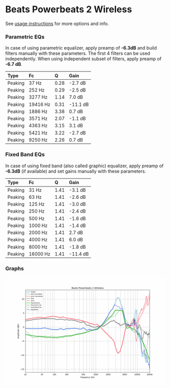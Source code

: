 # Beats Powerbeats 2 Wireless
See [usage instructions](https://github.com/jaakkopasanen/AutoEq#usage) for more options and info.

### Parametric EQs
In case of using parametric equalizer, apply preamp of **-6.3dB** and build filters manually
with these parameters. The first 4 filters can be used independently.
When using independent subset of filters, apply preamp of **-6.7 dB**.

| Type    | Fc       |    Q | Gain     |
|:--------|:---------|:-----|:---------|
| Peaking | 37 Hz    | 0.28 | -2.7 dB  |
| Peaking | 252 Hz   | 0.29 | -2.5 dB  |
| Peaking | 3277 Hz  | 1.14 | 7.0 dB   |
| Peaking | 19416 Hz | 0.31 | -11.1 dB |
| Peaking | 1886 Hz  | 3.38 | 0.7 dB   |
| Peaking | 3571 Hz  | 2.07 | -1.1 dB  |
| Peaking | 4363 Hz  | 3.15 | 3.1 dB   |
| Peaking | 5421 Hz  | 3.22 | -2.7 dB  |
| Peaking | 9250 Hz  | 2.26 | 0.7 dB   |

### Fixed Band EQs
In case of using fixed band (also called graphic) equalizer, apply preamp of **-6.3dB**
(if available) and set gains manually with these parameters.

| Type    | Fc       |    Q | Gain     |
|:--------|:---------|:-----|:---------|
| Peaking | 31 Hz    | 1.41 | -3.1 dB  |
| Peaking | 63 Hz    | 1.41 | -2.6 dB  |
| Peaking | 125 Hz   | 1.41 | -3.0 dB  |
| Peaking | 250 Hz   | 1.41 | -2.4 dB  |
| Peaking | 500 Hz   | 1.41 | -1.6 dB  |
| Peaking | 1000 Hz  | 1.41 | -1.4 dB  |
| Peaking | 2000 Hz  | 1.41 | 2.7 dB   |
| Peaking | 4000 Hz  | 1.41 | 6.0 dB   |
| Peaking | 8000 Hz  | 1.41 | -1.8 dB  |
| Peaking | 16000 Hz | 1.41 | -11.4 dB |

### Graphs
![](./Beats%20Powerbeats%202%20Wireless.png)